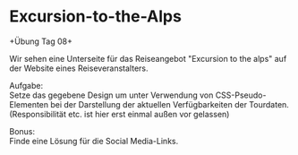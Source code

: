 # Excursion-to-the-Alps

+Übung Tag 08+

Wir sehen eine Unterseite für das Reiseangebot "Excursion to the alps" auf der Website eines Reiseveranstalters.

Aufgabe:  
Setze das gegebene Design um unter Verwendung von CSS-Pseudo-Elementen bei der Darstellung der aktuellen Verfügbarkeiten der Tourdaten.
(Responsibilität etc. ist hier erst einmal außen vor gelassen)

Bonus:  
Finde eine Lösung für die Social Media-Links.
